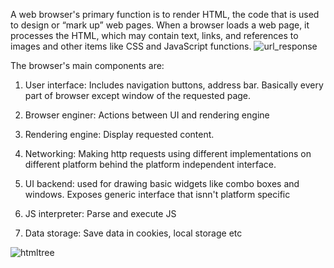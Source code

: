
A web browser's primary function is to render HTML, the code that is used to design or “mark up” web pages. When a browser loads a web page, it processes the HTML, which may contain text, links, and references to images and other items like CSS and JavaScript functions.
![url_response](https://user-images.githubusercontent.com/42349041/161396908-b6975a19-e24b-44da-82ab-23dd7b93ed19.png)


The browser's main components are:

1. User interface: Includes navigation buttons, address bar. Basically every part of browser except window of the requested page.

2. Browser enginer: Actions between UI and rendering engine

3. Rendering engine: Display requested content. 

4. Networking: Making http requests using different implementations on different platform behind the platform independent interface.

5. UI backend: used for drawing basic widgets like combo boxes and windows. Exposes generic interface that isnn't platform specific

6. JS interpreter: Parse and execute JS

7. Data storage: Save data in cookies, local storage etc

![htmltree](https://user-images.githubusercontent.com/42349041/161396929-6cdada7b-e639-48b8-8922-ab0ec7b8be87.png)
